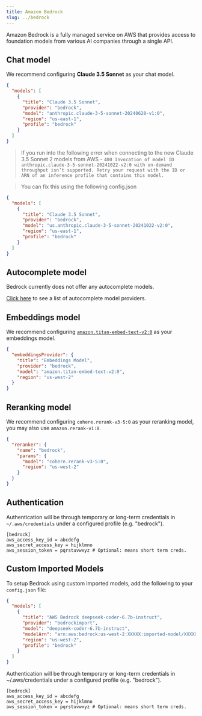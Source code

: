 ```yaml
---
title: Amazon Bedrock
slug: ../bedrock
---
```


Amazon Bedrock is a fully managed service on AWS that provides access to foundation models from various AI companies through a single API.

## Chat model

We recommend configuring **Claude 3.5 Sonnet** as your chat model.

```json title="config.json (Deprecated)"
{
  "models": [
    {
      "title": "Claude 3.5 Sonnet",
      "provider": "bedrock",
      "model": "anthropic.claude-3-5-sonnet-20240620-v1:0",
      "region": "us-east-1",
      "profile": "bedrock"
    }
  ]
}
```

> If you run into the following error when connecting to the new Claude 3.5 Sonnet 2 models from AWS - `400 Invocation of model ID anthropic.claude-3-5-sonnet-20241022-v2:0 with on-demand throughput isn’t supported. Retry your request with the ID or ARN of an inference profile that contains this model.`

> You can fix this using the following config.json

```json title="config.json (Deprecated)"
{
  "models": [
    {
      "title": "Claude 3.5 Sonnet",
      "provider": "bedrock",
      "model": "us.anthropic.claude-3-5-sonnet-20241022-v2:0",
      "region": "us-east-1",
      "profile": "bedrock"
    }
  ]
}
```

## Autocomplete model

Bedrock currently does not offer any autocomplete models.

[Click here](../../model-types/autocomplete.md) to see a list of autocomplete model providers.

## Embeddings model

We recommend configuring [`amazon.titan-embed-text-v2:0`](https://docs.aws.amazon.com/bedrock/latest/devguide/models.html#amazon.titan-embed-text-v2-0) as your embeddings model.

```json title="config.json (Deprecated)"
{
  "embeddingsProvider": {
    "title": "Embeddings Model",
    "provider": "bedrock",
    "model": "amazon.titan-embed-text-v2:0",
    "region": "us-west-2"
  }
}
```

## Reranking model

We recommend configuring `cohere.rerank-v3-5:0` as your reranking model, you may also use `amazon.rerank-v1:0`.

```json title="config.json (Deprecated)"
{
  "reranker": {
    "name": "bedrock",
    "params": {
      "model": "cohere.rerank-v3-5:0",
      "region": "us-west-2"
    }
  }
}
```

## Authentication

Authentication will be through temporary or long-term credentials in
`~/.aws/credentials` under a configured profile (e.g. "bedrock").

```title="~/.aws/credentials
[bedrock]
aws_access_key_id = abcdefg
aws_secret_access_key = hijklmno
aws_session_token = pqrstuvwxyz # Optional: means short term creds.
```

## Custom Imported Models

To setup Bedrock using custom imported models, add the following to your `config.json` file:

```json title="config.json (Deprecated)"
{
  "models": [
    {
      "title": "AWS Bedrock deepseek-coder-6.7b-instruct",
      "provider": "bedrockimport",
      "model": "deepseek-coder-6.7b-instruct",
      "modelArn": "arn:aws:bedrock:us-west-2:XXXXX:imported-model/XXXXXX",
      "region": "us-west-2",
      "profile": "bedrock"
    }
  ]
}
```

Authentication will be through temporary or long-term credentials in
~/.aws/credentials under a configured profile (e.g. "bedrock").

```title="~/.aws/credentials
[bedrock]
aws_access_key_id = abcdefg
aws_secret_access_key = hijklmno
aws_session_token = pqrstuvwxyz # Optional: means short term creds.
```
